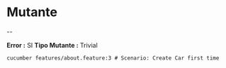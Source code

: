 # Mutante 

--

**Error :** SI
**Tipo Mutante :** Trivial


```
cucumber features/about.feature:3 # Scenario: Create Car first time
```